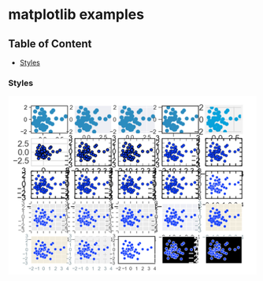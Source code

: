 # matplotlib examples

<h2>Table of Content</h2>
<ul>
	<li><a href="#style">Styles</a></li>
</ul>

<h3 id="style">Styles</h3>
<img src="./results/styles.png">